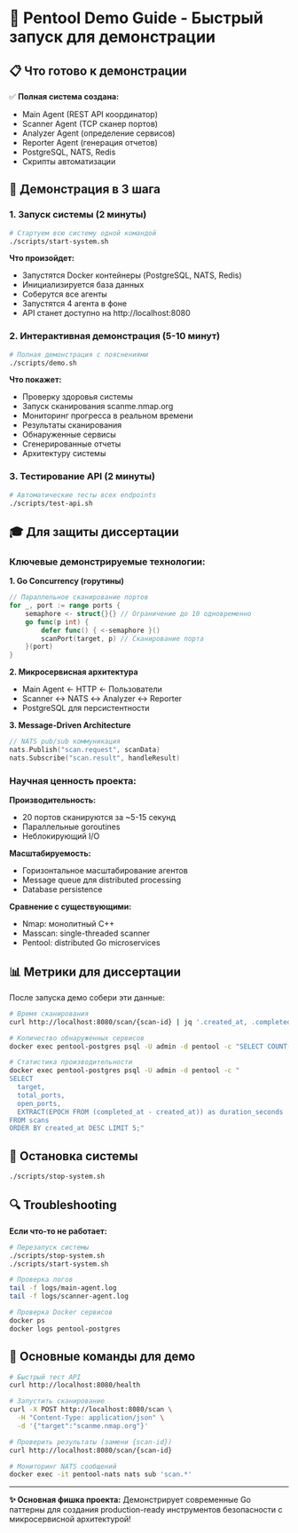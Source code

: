 # 🚀 Pentool Demo Guide - Быстрый запуск для демонстрации

## 📋 Что готово к демонстрации

✅ **Полная система создана:**
- Main Agent (REST API координатор)
- Scanner Agent (TCP сканер портов)
- Analyzer Agent (определение сервисов)
- Reporter Agent (генерация отчетов)
- PostgreSQL, NATS, Redis
- Скрипты автоматизации

## 🎯 Демонстрация в 3 шага

### 1. Запуск системы (2 минуты)
```bash
# Стартуем всю систему одной командой
./scripts/start-system.sh
```
**Что произойдет:**
- Запустятся Docker контейнеры (PostgreSQL, NATS, Redis)
- Инициализируется база данных
- Соберутся все агенты
- Запустятся 4 агента в фоне
- API станет доступно на http://localhost:8080

### 2. Интерактивная демонстрация (5-10 минут)
```bash
# Полная демонстрация с пояснениями
./scripts/demo.sh
```
**Что покажет:**
- Проверку здоровья системы
- Запуск сканирования scanme.nmap.org
- Мониторинг прогресса в реальном времени
- Результаты сканирования
- Обнаруженные сервисы
- Сгенерированные отчеты
- Архитектуру системы

### 3. Тестирование API (2 минуты)
```bash
# Автоматические тесты всех endpoints
./scripts/test-api.sh
```

## 🎓 Для защиты диссертации

### Ключевые демонстрируемые технологии:

**1. Go Concurrency (горутины)**
```go
// Параллельное сканирование портов
for _, port := range ports {
    semaphore <- struct{}{} // Ограничение до 10 одновременно
    go func(p int) {
        defer func() { <-semaphore }()
        scanPort(target, p) // Сканирование порта
    }(port)
}
```

**2. Микросервисная архитектура**
- Main Agent ← HTTP ← Пользователи
- Scanner ↔ NATS ↔ Analyzer ↔ Reporter
- PostgreSQL для персистентности

**3. Message-Driven Architecture**
```go
// NATS pub/sub коммуникация
nats.Publish("scan.request", scanData)
nats.Subscribe("scan.result", handleResult)
```

### Научная ценность проекта:

**Производительность:**
- 20 портов сканируются за ~5-15 секунд
- Параллельные goroutines
- Неблокирующий I/O

**Масштабируемость:**
- Горизонтальное масштабирование агентов
- Message queue для distributed processing
- Database persistence

**Сравнение с существующими:**
- Nmap: монолитный C++
- Masscan: single-threaded scanner
- Pentool: distributed Go microservices

## 📊 Метрики для диссертации

После запуска демо собери эти данные:

```bash
# Время сканирования
curl http://localhost:8080/scan/{scan-id} | jq '.created_at, .completed_at'

# Количество обнаруженных сервисов
docker exec pentool-postgres psql -U admin -d pentool -c "SELECT COUNT(*) FROM services;"

# Статистика производительности
docker exec pentool-postgres psql -U admin -d pentool -c "
SELECT
  target,
  total_ports,
  open_ports,
  EXTRACT(EPOCH FROM (completed_at - created_at)) as duration_seconds
FROM scans
ORDER BY created_at DESC LIMIT 5;"
```

## 🛑 Остановка системы
```bash
./scripts/stop-system.sh
```

## 🔍 Troubleshooting

**Если что-то не работает:**
```bash
# Перезапуск системы
./scripts/stop-system.sh
./scripts/start-system.sh

# Проверка логов
tail -f logs/main-agent.log
tail -f logs/scanner-agent.log

# Проверка Docker сервисов
docker ps
docker logs pentool-postgres
```

## 🎯 Основные команды для демо

```bash
# Быстрый тест API
curl http://localhost:8080/health

# Запустить сканирование
curl -X POST http://localhost:8080/scan \
  -H "Content-Type: application/json" \
  -d '{"target":"scanme.nmap.org"}'

# Проверить результаты (замени {scan-id})
curl http://localhost:8080/scan/{scan-id}

# Мониторинг NATS сообщений
docker exec -it pentool-nats nats sub 'scan.*'
```

---

**✨ Основная фишка проекта:** Демонстрирует современные Go паттерны для создания production-ready инструментов безопасности с микросервисной архитектурой!